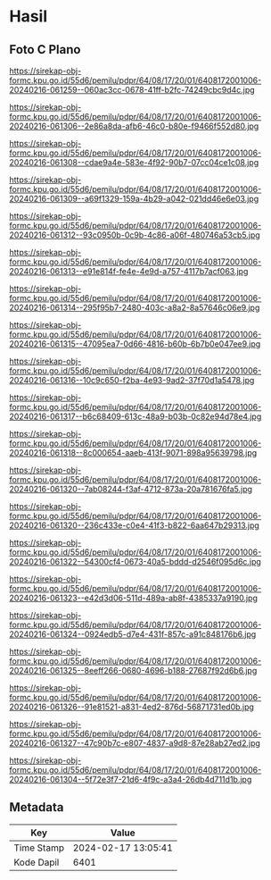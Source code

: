 # Hasil

## Foto C Plano

https://sirekap-obj-formc.kpu.go.id/55d6/pemilu/pdpr/64/08/17/20/01/6408172001006-20240216-061259--060ac3cc-0678-41ff-b2fc-74249cbc9d4c.jpg

https://sirekap-obj-formc.kpu.go.id/55d6/pemilu/pdpr/64/08/17/20/01/6408172001006-20240216-061306--2e86a8da-afb6-46c0-b80e-f9466f552d80.jpg

https://sirekap-obj-formc.kpu.go.id/55d6/pemilu/pdpr/64/08/17/20/01/6408172001006-20240216-061308--cdae9a4e-583e-4f92-90b7-07cc04ce1c08.jpg

https://sirekap-obj-formc.kpu.go.id/55d6/pemilu/pdpr/64/08/17/20/01/6408172001006-20240216-061309--a69f1329-159a-4b29-a042-021dd46e6e03.jpg

https://sirekap-obj-formc.kpu.go.id/55d6/pemilu/pdpr/64/08/17/20/01/6408172001006-20240216-061312--93c0950b-0c9b-4c86-a06f-480746a53cb5.jpg

https://sirekap-obj-formc.kpu.go.id/55d6/pemilu/pdpr/64/08/17/20/01/6408172001006-20240216-061313--e91e814f-fe4e-4e9d-a757-4117b7acf063.jpg

https://sirekap-obj-formc.kpu.go.id/55d6/pemilu/pdpr/64/08/17/20/01/6408172001006-20240216-061314--295f95b7-2480-403c-a8a2-8a57646c06e9.jpg

https://sirekap-obj-formc.kpu.go.id/55d6/pemilu/pdpr/64/08/17/20/01/6408172001006-20240216-061315--47095ea7-0d66-4816-b60b-6b7b0e047ee9.jpg

https://sirekap-obj-formc.kpu.go.id/55d6/pemilu/pdpr/64/08/17/20/01/6408172001006-20240216-061316--10c9c650-f2ba-4e93-9ad2-37f70d1a5478.jpg

https://sirekap-obj-formc.kpu.go.id/55d6/pemilu/pdpr/64/08/17/20/01/6408172001006-20240216-061317--b6c68409-613c-48a9-b03b-0c82e94d78e4.jpg

https://sirekap-obj-formc.kpu.go.id/55d6/pemilu/pdpr/64/08/17/20/01/6408172001006-20240216-061318--8c000654-aaeb-413f-9071-898a95639798.jpg

https://sirekap-obj-formc.kpu.go.id/55d6/pemilu/pdpr/64/08/17/20/01/6408172001006-20240216-061320--7ab08244-f3af-4712-873a-20a781676fa5.jpg

https://sirekap-obj-formc.kpu.go.id/55d6/pemilu/pdpr/64/08/17/20/01/6408172001006-20240216-061320--236c433e-c0e4-41f3-b822-6aa647b29313.jpg

https://sirekap-obj-formc.kpu.go.id/55d6/pemilu/pdpr/64/08/17/20/01/6408172001006-20240216-061322--54300cf4-0673-40a5-bddd-d2546f095d6c.jpg

https://sirekap-obj-formc.kpu.go.id/55d6/pemilu/pdpr/64/08/17/20/01/6408172001006-20240216-061323--e42d3d06-511d-489a-ab8f-4385337a9190.jpg

https://sirekap-obj-formc.kpu.go.id/55d6/pemilu/pdpr/64/08/17/20/01/6408172001006-20240216-061324--0924edb5-d7e4-431f-857c-a91c848176b6.jpg

https://sirekap-obj-formc.kpu.go.id/55d6/pemilu/pdpr/64/08/17/20/01/6408172001006-20240216-061325--8eeff266-0680-4696-b188-27687f92d6b6.jpg

https://sirekap-obj-formc.kpu.go.id/55d6/pemilu/pdpr/64/08/17/20/01/6408172001006-20240216-061326--91e81521-a831-4ed2-876d-56871731ed0b.jpg

https://sirekap-obj-formc.kpu.go.id/55d6/pemilu/pdpr/64/08/17/20/01/6408172001006-20240216-061327--47c90b7c-e807-4837-a9d8-87e28ab27ed2.jpg

https://sirekap-obj-formc.kpu.go.id/55d6/pemilu/pdpr/64/08/17/20/01/6408172001006-20240216-061304--5f72e3f7-21d6-4f9c-a3a4-26db4d711d1b.jpg


## Metadata

| Key        | Value               |
| ---------- | ------------------- |
| Time Stamp | 2024-02-17 13:05:41 |
| Kode Dapil | 6401                |




